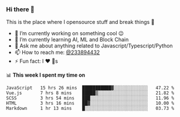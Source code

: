 ### Hi there 👋

<!--
**a233894432/a233894432** is a ✨ _special_ ✨ repository because its `README.md` (this file) appears on your GitHub profile.

Here are some ideas to get you started:

- 🔭 I’m currently working on ...
- 🌱 I’m currently learning ...
- 👯 I’m looking to collaborate on ...
- 🤔 I’m looking for help with ...
- 💬 Ask me about ...
- 📫 How to reach me: ...
- 😄 Pronouns: ...
- ⚡ Fun fact: ...
-->
 
 
This is the place where I opensource stuff and break things :rofl:

- 🔭 I’m currently working on something cool :wink:
- 🌱 I’m currently learning AI, ML and Block Chain
- 💬 Ask me about anything related to Javascript/Typescript/Python
- 📫 How to reach me: [@233894432](https://twitter.com/233894432)
- ⚡ Fun fact: I :heart: :dog:s

📊 **This week I spent my time on**
<!--START_SECTION:waka-->
```text
JavaScript   15 hrs 26 mins  ███████████▓░░░░░░░░░░░░░   47.22 % 
Vue.js       7 hrs 8 mins    █████▒░░░░░░░░░░░░░░░░░░░   21.82 % 
SCSS         3 hrs 54 mins   ███░░░░░░░░░░░░░░░░░░░░░░   11.96 % 
HTML         3 hrs 16 mins   ██▓░░░░░░░░░░░░░░░░░░░░░░   10.00 % 
Markdown     1 hr 13 mins    █░░░░░░░░░░░░░░░░░░░░░░░░   03.73 % 
```
<!--END_SECTION:waka-->
